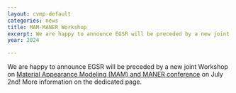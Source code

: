 ```yaml
---
layout: cvmp-default
categories: news
title: MAM-MANER Workshop
excerpt: We are happy to announce EGSR will be preceded by a new joint Workshop on <a href="/MAM-MANER Workshop">Material Appearance Modeling (MAM) and MANER conference</a> on July 2nd ! More information on the dedicated page.
year: 2024

---
```


<!--- EGSR 2024 and MAM-MANER 2024 registration is now live! --->

We are happy to announce EGSR will be preceded by a new joint Workshop on <a href="/MAM-MANER Workshop">Material Appearance Modeling (MAM) and MANER conference</a> on July 2nd! More information on the dedicated page.
